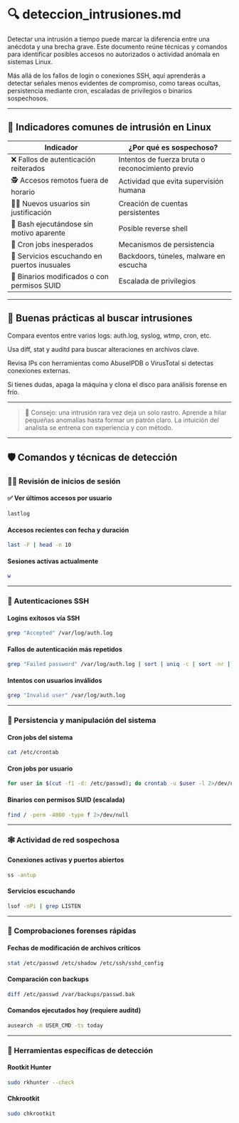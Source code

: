 # 🔍 deteccion_intrusiones.md

Detectar una intrusión a tiempo puede marcar la diferencia entre una anécdota y una brecha grave. Este documento reúne técnicas y comandos para identificar posibles accesos no autorizados o actividad anómala en sistemas Linux.

Más allá de los fallos de login o conexiones SSH, aquí aprenderás a detectar señales menos evidentes de compromiso, como tareas ocultas, persistencia mediante cron, escaladas de privilegios o binarios sospechosos.

---

## 🧩 Indicadores comunes de intrusión en Linux

| Indicador | ¿Por qué es sospechoso? |
|----------|--------------------------|
| ❌ Fallos de autenticación reiterados | Intentos de fuerza bruta o reconocimiento previo |
| 🕵️ Accesos remotos fuera de horario | Actividad que evita supervisión humana |
| 🧑‍💻 Nuevos usuarios sin justificación | Creación de cuentas persistentes |
| 🐚 Bash ejecutándose sin motivo aparente | Posible reverse shell |
| 🔄 Cron jobs inesperados | Mecanismos de persistencia |
| 🎯 Servicios escuchando en puertos inusuales | Backdoors, túneles, malware en escucha |
| 🧬 Binarios modificados o con permisos SUID | Escalada de privilegios |

---

## 📌 Buenas prácticas al buscar intrusiones
Compara eventos entre varios logs: auth.log, syslog, wtmp, cron, etc.

Usa diff, stat y auditd para buscar alteraciones en archivos clave.

Revisa IPs con herramientas como AbuseIPDB o VirusTotal si detectas conexiones externas.

Si tienes dudas, apaga la máquina y clona el disco para análisis forense en frío.

---

> 🧠 Consejo: una intrusión rara vez deja un solo rastro. Aprende a hilar pequeñas anomalías hasta formar un patrón claro. La intuición del analista se entrena con experiencia y con método.

---

## 🛡️ Comandos y técnicas de detección

### 🧑‍💼 Revisión de inicios de sesión

#### ✅ Ver últimos accesos por usuario
```bash
lastlog
```

#### Accesos recientes con fecha y duración
```bash
last -F | head -n 10
```
#### Sesiones activas actualmente
```bash
w
```
---

### 🚪 Autenticaciones SSH

#### Logins exitosos vía SSH
```bash
grep "Accepted" /var/log/auth.log
```
#### Fallos de autenticación más repetidos
```bash
grep "Failed password" /var/log/auth.log | sort | uniq -c | sort -nr | head
````
#### Intentos con usuarios inválidos
```bash
grep "Invalid user" /var/log/auth.log
```
---

### 🔧 Persistencia y manipulación del sistema

#### Cron jobs del sistema
```bash
cat /etc/crontab
```
#### Cron jobs por usuario
```bash
for user in $(cut -f1 -d: /etc/passwd); do crontab -u $user -l 2>/dev/null; done
```
#### Binarios con permisos SUID (escalada)
```bash
find / -perm -4000 -type f 2>/dev/null
```
---

### 🕸️ Actividad de red sospechosa

#### Conexiones activas y puertos abiertos
```bash
ss -antup
```
#### Servicios escuchando
```bash
lsof -nPi | grep LISTEN
```
---

### 🧠 Comprobaciones forenses rápidas

#### Fechas de modificación de archivos críticos
```bash
stat /etc/passwd /etc/shadow /etc/ssh/sshd_config
```
#### Comparación con backups
```bash
diff /etc/passwd /var/backups/passwd.bak
```
#### Comandos ejecutados hoy (requiere auditd)
```bash
ausearch -m USER_CMD -ts today
```
---

### 🧪 Herramientas específicas de detección

#### Rootkit Hunter
```bash
sudo rkhunter --check
````

#### Chkrootkit
```bash
sudo chkrootkit
```
